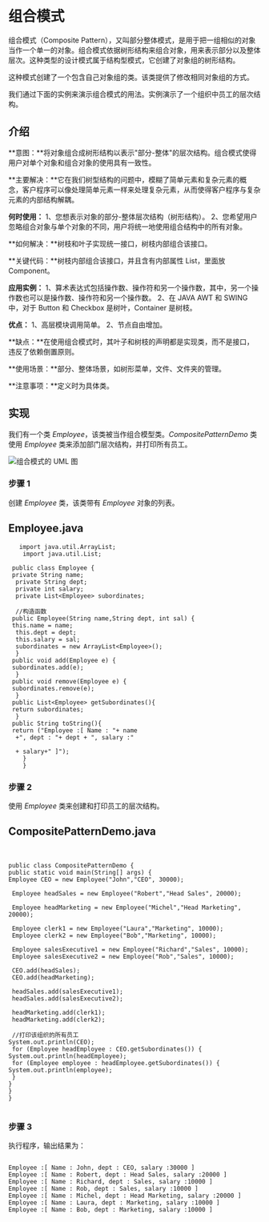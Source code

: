 # 组合模式


组合模式（Composite Pattern），又叫部分整体模式，是用于把一组相似的对象当作一个单一的对象。组合模式依据树形结构来组合对象，用来表示部分以及整体层次。这种类型的设计模式属于结构型模式，它创建了对象组的树形结构。


这种模式创建了一个包含自己对象组的类。该类提供了修改相同对象组的方式。


我们通过下面的实例来演示组合模式的用法。实例演示了一个组织中员工的层次结构。


## 介绍


**意图：**将对象组合成树形结构以表示"部分-整体"的层次结构。组合模式使得用户对单个对象和组合对象的使用具有一致性。


**主要解决：**它在我们树型结构的问题中，模糊了简单元素和复杂元素的概念，客户程序可以像处理简单元素一样来处理复杂元素，从而使得客户程序与复杂元素的内部结构解耦。


**何时使用：**
1、您想表示对象的部分-整体层次结构（树形结构）。
2、您希望用户忽略组合对象与单个对象的不同，用户将统一地使用组合结构中的所有对象。



**如何解决：**树枝和叶子实现统一接口，树枝内部组合该接口。


**关键代码：**树枝内部组合该接口，并且含有内部属性 List，里面放 Component。


**应用实例：**
1、算术表达式包括操作数、操作符和另一个操作数，其中，另一个操作数也可以是操作数、操作符和另一个操作数。
2、在 JAVA AWT 和 SWING 中，对于 Button 和 Checkbox 是树叶，Container 是树枝。



**优点：**
1、高层模块调用简单。
2、节点自由增加。



**缺点：**在使用组合模式时，其叶子和树枝的声明都是实现类，而不是接口，违反了依赖倒置原则。


**使用场景：**部分、整体场景，如树形菜单，文件、文件夹的管理。


**注意事项：**定义时为具体类。


## 实现


我们有一个类 *Employee*，该类被当作组合模型类。*CompositePatternDemo* 类使用 *Employee* 类来添加部门层次结构，并打印所有员工。


![组合模式的 UML 图](https://www.runoob.com/wp-content/uploads/2014/08/20210817-composite-composite.svg)


### 步骤 1


创建 *Employee* 类，该类带有 *Employee* 对象的列表。



## Employee.java



       import java.util.ArrayList;
        import java.util.List;
    
     public class Employee {
     private String name;
      private String dept;
      private int salary;
      private List<Employee> subordinates;
    
      //构造函数
     public Employee(String name,String dept, int sal) {
     this.name = name;
      this.dept = dept;
      this.salary = sal;
      subordinates = new ArrayList<Employee>();
      }
     public void add(Employee e) {
     subordinates.add(e);
      }
     public void remove(Employee e) {
     subordinates.remove(e);
      }
     public List<Employee> getSubordinates(){
     return subordinates;
      }
     public String toString(){
     return ("Employee :[ Name : "+ name 
      +", dept : "+ dept + ", salary :"
    
      + salary+" ]");
        }
        }



### 步骤 2


使用 *Employee* 类来创建和打印员工的层次结构。



## CompositePatternDemo.java


​    
```
public class CompositePatternDemo {
public static void main(String[] args) {
Employee CEO = new Employee("John","CEO", 30000);

 Employee headSales = new Employee("Robert","Head Sales", 20000);

 Employee headMarketing = new Employee("Michel","Head Marketing", 20000);

 Employee clerk1 = new Employee("Laura","Marketing", 10000);
 Employee clerk2 = new Employee("Bob","Marketing", 10000);

 Employee salesExecutive1 = new Employee("Richard","Sales", 10000);
 Employee salesExecutive2 = new Employee("Rob","Sales", 10000);

 CEO.add(headSales);
 CEO.add(headMarketing);

 headSales.add(salesExecutive1);
 headSales.add(salesExecutive2);

 headMarketing.add(clerk1);
 headMarketing.add(clerk2);

 //打印该组织的所有员工
System.out.println(CEO); 
 for (Employee headEmployee : CEO.getSubordinates()) {
System.out.println(headEmployee);
 for (Employee employee : headEmployee.getSubordinates()) {
System.out.println(employee);
 }
}
}
}


```

### 步骤 3


执行程序，输出结果为：



```

Employee :[ Name : John, dept : CEO, salary :30000 ]
Employee :[ Name : Robert, dept : Head Sales, salary :20000 ]
Employee :[ Name : Richard, dept : Sales, salary :10000 ]
Employee :[ Name : Rob, dept : Sales, salary :10000 ]
Employee :[ Name : Michel, dept : Head Marketing, salary :20000 ]
Employee :[ Name : Laura, dept : Marketing, salary :10000 ]
Employee :[ Name : Bob, dept : Marketing, salary :10000 ]
```